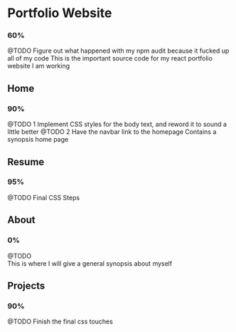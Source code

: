 # Portfolio Website  
### 60%  
@TODO Figure out what happened with my npm audit because it fucked up all of my code
This is the important source code for my react portfolio website I am working

## Home
### 90%
@TODO 1 Implement CSS styles for the body text, and reword it to sound a little better
@TODO 2 Have the navbar link to the homepage
Contains a synopsis home page

## Resume 
### 95%
@TODO Final CSS Steps

## About  
### 0%
@TODO  
This is where I will give a general synopsis about myself


## Projects  
### 90%  
@TODO Finish the final css touches
